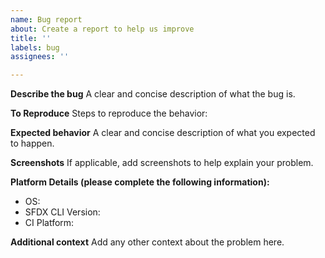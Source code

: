 ```yaml
---
name: Bug report
about: Create a report to help us improve
title: ''
labels: bug
assignees: ''

---
```

**Describe the bug**
A clear and concise description of what the bug is.

**To Reproduce**
Steps to reproduce the behavior:

**Expected behavior**
A clear and concise description of what you expected to happen.

**Screenshots**
If applicable, add screenshots to help explain your problem.

**Platform Details (please complete the following information):**
 - OS:
 - SFDX CLI Version:
 - CI Platform:

**Additional context**
Add any other context about the problem here.
